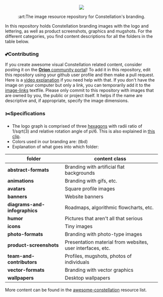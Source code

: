 [comment]: <TODO: Replace the banner below with another one, because I used the same for the awesome-constellation repository.>

<p align="center"><img src="https://i.imgur.com/FjE9pdz.png"></p>
<p align="center">:art:The image resource repository for Constellation's branding.</p>

In this repository holds Constellation branding images with the logo and lettering, as well as product screenshots, graphics and mugshots. For the different categories, you find content descriptions for all the folders in the table below. 

### :two_hearts:Contributing
If you create awesome visual Constellation related content, consider posting it on the 
[**Orion** community portal](#orion-community-portal)! 
To add it in this repository, edit this repository using your github user profile and then make a pull request. Here is a 
[video explanation](https://www.youtube.com/watch?v=BQF6gdKqiaE&index=3&list=PL_vIhjXh1UTpRShlXYlItkXPjIS5aWLPH) 
if you need help with that. 
If you don't have the image on your computer but only a link, you can temporarily add it to the [image-links](temporary-image-links.md) textfile.
Please only commit to this repository with images that are owned by you, the public or project itself. It helps if the name are descriptive and, if appropriate, specify the image dimensions.

### :scissors:Specifications
* The logo graph is comprised of three 
[hexagons](https://en.wikipedia.org/wiki/Hexagon) 
with radii ratio of 1/sqrt(3) and relative rotation angle of pi/6. This is also explained in [this clip](https://www.youtube.com/watch?v=XbGvJpL5OTM&index=1&list=PL_vIhjXh1UTpRShlXYlItkXPjIS5aWLPH).
* Colors used in our branding are: (tbd)
* Explanation of what goes into which folder:

| folder  | content class |
| ------------- | ------------- |
| **abstract-formats** | Branding with artificial flat backgrounds | 
| **animations** | Branding with gifs, etc. |
| **avatars** | Square profile images | 
| **banners** | Website banners |
| **diagrams-and-infographics** | Roadmaps, algorithmic flowcharts, etc. |
| **humor** | Pictures that aren't all that serious |
| **icons** | Tiny images |
| **photo-formats** | Branding with photo-type images |
| **product-screenshots** | Presentation material from websites, user interfaces, etc. |
| **team-and-contributors** | Profiles, mugshots, photos of individuals |
| **vector-formats** | Branding with vector graphics |
| **wallpapers** | Desktop wallpapers | 

More content can be found in the 
[awesome-constellation](https://github.com/Constellation-Labs/awesome-constellation) 
resource list. 
